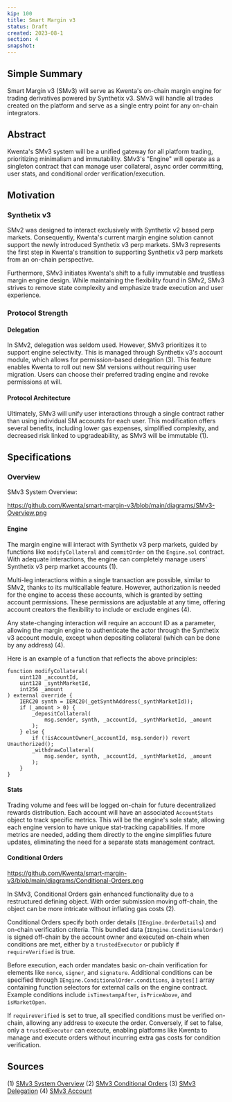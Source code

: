 ```yaml
---
kip: 100
title: Smart Margin v3
status: Draft
created: 2023-08-1
section: 4
snapshot:
---
```


## Simple Summary

Smart Margin v3 (SMv3) will serve as Kwenta's on-chain margin engine for trading derivatives powered by Synthetix v3. SMv3 will handle all trades created on the platform and serve as a single entry point for any on-chain integrators.

## Abstract

Kwenta's SMv3 system will be a unified gateway for all platform trading, prioritizing minimalism and immutability. SMv3's "Engine" will operate as a singleton contract that can manage user collateral, async order committing, user stats, and conditional order verification/execution. 

## Motivation

### Synthetix v3

SMv2 was designed to interact exclusively with Synthetix v2 based perp markets. Consequently, Kwenta's current margin engine solution cannot support the newly introduced Synthetix v3 perp markets. SMv3 represents the first step in Kwenta's transition to supporting Synthetix v3 perp markets from an on-chain perspective.

Furthermore, SMv3 initiates Kwenta's shift to a fully immutable and trustless margin engine design. While maintaining the flexibility found in SMv2, SMv3 strives to remove state complexity and emphasize trade execution and user experience. 

### Protocol Strength

#### Delegation

In SMv2, delegation was seldom used. However, SMv3 prioritizes it to support engine selectivity. This is managed through Synthetix v3's account module, which allows for permission-based delegation (3). This feature enables Kwenta to roll out new SM versions without requiring user migration. Users can choose their preferred trading engine and revoke permissions at will.

#### Protocol Architecture

Ultimately, SMv3 will unify user interactions through a single contract rather than using individual SM accounts for each user. This modification offers several benefits, including lower gas expenses, simplified complexity, and decreased risk linked to upgradeability, as SMv3 will be immutable (1).

## Specifications

### Overview

SMv3 System Overview:

https://github.com/Kwenta/smart-margin-v3/blob/main/diagrams/SMv3-Overview.png

#### Engine

The margin engine will interact with Synthetix v3 perp markets, guided by functions like `modifyCollateral` and `commitOrder` on the `Engine.sol` contract. With adequate interactions, the engine can completely manage users' Synthetix v3 perp market accounts (1). 

Multi-leg interactions within a single transaction are possible, similar to SMv2, thanks to its multicallable feature. However, authorization is needed for the engine to access these accounts, which is granted by setting account permissions. These permissions are adjustable at any time, offering account creators the flexibility to include or exclude engines (4).

Any state-changing interaction will require an account ID as a parameter, allowing the margin engine to authenticate the actor through the Synthetix v3 account module, except when depositing collateral (which can be done by any address) (4).


Here is an example of a function that reflects the above principles:

```
function modifyCollateral(
    uint128 _accountId,
    uint128 _synthMarketId,
    int256 _amount
) external override {
    IERC20 synth = IERC20(_getSynthAddress(_synthMarketId));
    if (_amount > 0) {
        _depositCollateral(
            msg.sender, synth, _accountId, _synthMarketId, _amount
        );
    } else {
        if (!isAccountOwner(_accountId, msg.sender)) revert Unauthorized();
        _withdrawCollateral(
            msg.sender, synth, _accountId, _synthMarketId, _amount
        );
    }
}
```

#### Stats

Trading volume and fees will be logged on-chain for future decentralized rewards distribution. Each account will have an associated `AccountStats` object to track specific metrics. This will be the engine's sole state, allowing each engine version to have unique stat-tracking capabilities. If more metrics are needed, adding them directly to the engine simplifies future updates, eliminating the need for a separate stats management contract.

#### Conditional Orders

https://github.com/Kwenta/smart-margin-v3/blob/main/diagrams/Conditional-Orders.png

In SMv3, Conditional Orders gain enhanced functionality due to a restructured defining object. With order submission moving off-chain, the object can be more intricate without inflating gas costs (2). 

Conditional Orders specify both order details (`IEngine.OrderDetails`) and on-chain verification criteria. This bundled data (`IEngine.ConditionalOrder`) is signed off-chain by the account owner and executed on-chain when conditions are met, either by a `trustedExecutor` or publicly if `requireVerified` is true.

Before execution, each order mandates basic on-chain verification for elements like `nonce`, `signer`, and `signature`. Additional conditions can be specified through `IEngine.ConditionalOrder.conditions`, a `bytes[]` array containing function selectors for external calls on the engine contract. Example conditions include `isTimestampAfter`, `isPriceAbove`, and `isMarketOpen`.

If `requireVerified` is set to true, all specified conditions must be verified on-chain, allowing any address to execute the order. Conversely, if set to false, only a `trustedExecutor` can execute, enabling platforms like Kwenta to manage and execute orders without incurring extra gas costs for condition verification.

## Sources

(1) [SMv3 System Overview](https://github.com/Kwenta/smart-margin-v3/wiki/What-is-Smart-Margin)
(2) [SMv3 Conditional Orders](https://github.com/Kwenta/smart-margin-v3/wiki/Conditional-Orders)
(3) [SMv3 Delegation](https://github.com/Kwenta/smart-margin-v3/wiki/Delegate-Management)
(4) [SMv3 Account](https://github.com/Kwenta/smart-margin-v3/wiki/Account-Management)